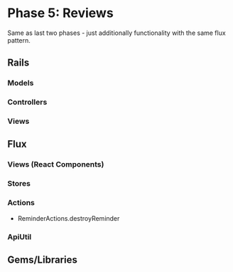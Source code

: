 # Phase 5: Reviews

Same as last two phases - just additionally functionality with the same flux pattern.


## Rails
### Models


### Controllers


### Views


## Flux
### Views (React Components)


### Stores


### Actions

* ReminderActions.destroyReminder

### ApiUtil


## Gems/Libraries
